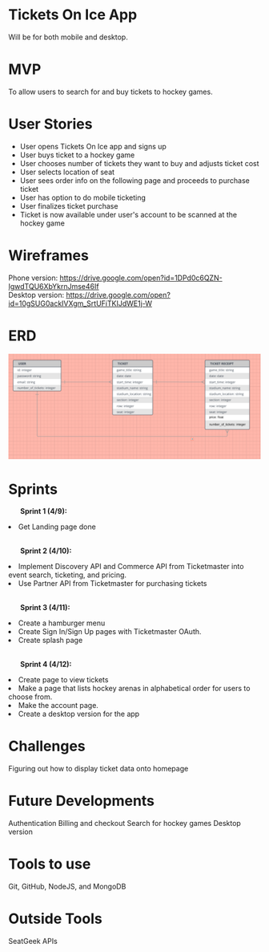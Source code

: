 # Tickets On Ice App
Will be for both mobile and desktop.

# MVP
To allow users to search for and buy tickets to hockey games.

# User Stories

<ul>
  <li>User opens Tickets On Ice app and signs up</li>
  <li>User buys ticket to a hockey game</li>
  <li>User chooses number of tickets they want to buy and adjusts ticket cost</li>
  <li>User selects location of seat</li>
  <li>User sees order info on the following page and proceeds to purchase ticket</li>
  <li>User has option to do mobile ticketing</li>
  <li>User finalizes ticket purchase</li>
  <li>Ticket is now available under user's account to be scanned at the hockey game</li>
</ul>

# Wireframes
Phone version: https://drive.google.com/open?id=1DPd0c6QZN-IgwdTQU6XbYkrnJmse46If
<br>Desktop version: https://drive.google.com/open?id=10gSUG0ackIVXgm_SrtUFiTKIJdWE1j-W

# ERD
![image of code, TicketsOnIceERD](TicketsOnIceERD.png)

# Sprints
<ul><b>Sprint 1 (4/9):</b></ul>
<li>Get Landing page done</li>
<br>

<ul><b>Sprint 2 (4/10):</b></ul>
<li>Implement Discovery API and Commerce API from Ticketmaster into event search, ticketing, and pricing.</li>
<li>Use Partner API from Ticketmaster for purchasing tickets</li>
<br>

<b><ul>Sprint 3 (4/11):</ul></b>
<li>Create a hamburger menu</li>
<li>Create Sign In/Sign Up pages with Ticketmaster OAuth.</li>
<li>Create splash page</li>
<br>

<b><ul>Sprint 4 (4/12):</ul></b>
<li>Create page to view tickets</li>
<li>Make a page that lists hockey arenas in alphabetical order for users to choose from.</li>
<li>Make the account page.</li>
<li>Create a desktop version for the app</li>


# Challenges
Figuring out how to display ticket data onto homepage

# Future Developments
Authentication
Billing and checkout
Search for hockey games
Desktop version

# Tools to use
Git, GitHub, NodeJS, and MongoDB

# Outside Tools
SeatGeek APIs
